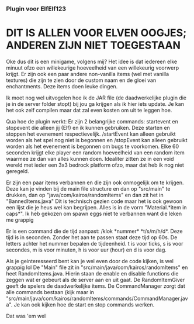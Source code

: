 ### Plugin voor ElfElf123

# DIT IS ALLEN VOOR ELVEN OOGJES; ANDEREN ZIJN NIET TOEGESTAAN
Oke dus dit is een minigame, volgens mij? 
Het idee is dat iedereen elke minuut ofzo een willekeurige hoeveelheid van een willekeurig voorwerp krijgt.
Er zijn ook een paar andere non-vanilla items (wel met vanilla textures) die zijn te zien door de custom naam en de gloei van enchantments. Deze items doen leuke dingen.

Ik moet nog wel uitvogelen hoe ik de JAR file (de daadwerkelijke plugin die je in de server folder stopt) bij jou ga krijgen als ik hier iets update.
Je kan het ook zelf compilen maar dat zal even kosten om uit te leggen hoe.

Qua hoe de plugin werkt:
Er zijn 2 belangrijke commands: startevent en stopevent die alleen jij (Elf) en ik kunnen gebruiken. Deze starten en stoppen het evenement respectievelijk.
/startEvent kan alleen gebruikt worden als het spel nog niet is begonnen en /stopEvent kan alleen gebruikt worden als het evenement is begonnen om bugs te voorkomen.
Elke 60 seconden krijgt elke player een random hoeveelheid van een random item waarmee ze dan van alles kunnen doen. Idealiter zitten ze in een void wereld met ieder een 3x3 bedrock platform ofzo, maar dat heb ik nog niet geregeld. 

Er zijn een paar items verbannen en die zijn ook onmogelijk om te krijgen. Deze kan je vinden bij de main file structure en dan op "src/main" te drukken, dan op "java/com/kairos/randomItems" en dan zit het in "BannedItems.java"
Dit is technisch gezien code maar het is ook gewoon een lijst die je heus wel kan begrijpen. Alles is in de vorm "Material.*item in caps\*". Ik heb gekozen om spawn eggs niet te verbannen want die leken me grappig

Er is een command die de tijd aanpast: /klok *nummer\* *t/s/m/h/d\*. Deze tijd is in seconden. Zonder het aan te passen staat deze tijd op 60s. De letters achter het nummer bepalen de tijdeenheid. t is voor ticks, s is voor secondes, m is voor minuten, h is voor uur (hour) en d is voor dag. 

Als je geinteresseerd bent kan je wel even door de code kijken, is wel grappig lol
De "Main" file zit in "src/main/java/com/kairos/randomItems" en heet RandomItems.java. Hierin staan de enable en disable functions die zeggen wat er gebeurt als de server aan en uit gaat. De RandomItemGiver geeft de spelers de daadwerkelijke items.
De CommandManager zorgt dat alle commands bestaan (kijk maar in "src/main/java/com/kairos/randomItems/commands/CommandManager.java". Je kan ook kijken hoe de start en stop commands werken.

Dat was 'em wel
